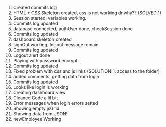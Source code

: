 1. Created commits log
2. HTML + CSS Skeleton created, css is not working dnwhy?? (SOLVED 1)
3. Session started, variables working.
4. Commits log updated
5. database connected, authUser done, checkSession done
6. Commits log updated
7. dashboard skeleton created
8. signOut working, logout message remain
9. Commits log updated
10. Logout alert done
11. Playing with password encrypt
12. Commits log updated
13. Fixed problem with css and js links (SOLUTION 1: access to the folder)
14. added comments, getting data from login
15. Commits log updated
16. Looks like login is working
17. Creating dashboard view
18. Cleaned Code a lil bit
19. Error messages when login errors setted
20. Showing empty jsGrid
21. Showing data from JSON!
22. newEmployee Working




